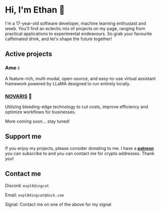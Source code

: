 # Hi, I'm Ethan 🍵

I'm a 17-year-old software developer, machine learning enthusiast and weeb. You'll find an eclectic mix of projects on my page, ranging from practical applications to experimental endeavours. So grab your favourite caffeinated drink, and let's shape the future together!

## Active projects

### Ame 💧
A feature-rich, multi-modal, open-source, and easy-to-use virtual assistant framework powered by LLaMA designed to run entirely locally.

### [NOVARIS](https://novaris.dev) 🚀
Utilizing bleeding-edge technology to cut costs, improve efficiency and optimize workflows for businesses.

More coming soon... stay tuned!

## Support me

If you enjoy my projects, please consider donating to me. I have a **[patreon](https://www.patreon.com/Expl0dingCat)** you can subscribe to and you can contact me for crypto addresses. Thank you!

## Contact me

Discord: `expl0dingcat`

Email: `expl0dingcat@duck.com`

Signal: Contact me on one of the above for my signal
